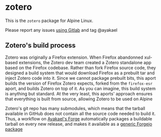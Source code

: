 # zotero

This is the `zotero` package for Alpine Linux.

Please report any issues [using Gitlab](https://gitlab.alpinelinux.org/alpine/aports/-/issues/new) and tag @ayakael

## Zotero's build process

Zotero was originally a Firefox extension. When Firefox abandonned xul-based
extensions, the Zotero dev team created a Zotero standalone app based on the
Firefox codebase. Rather than fork Firefox source code, they designed a build
system that would download Firefox as a prebuilt tar and inject Zotero code
into it. Since we cannot package prebuilt bits, this aport builds the version
of Firefox Zotero expects, forked from the `firefox-esr` aport, and builds
Zotero on top of it. As you can imagine, this build system is anything but
standard. At the very least, this aports' approach ensures that everything is
built from source, allowing Zotero to be used on Alpine

Zotero's git repo has many submodules, which means that the tarball available
in GitHub does not contain all the source code needed to build it. Thus, a
workflow on [Ayakael's Forge](https://ayakael.net/mirrors/zotero) automatically
packages a buildable tarball on every new release, and  makes it available as a
[generic Forgejo package](https://ayakael.net/mirrors/-/packages/generic/zotero)
